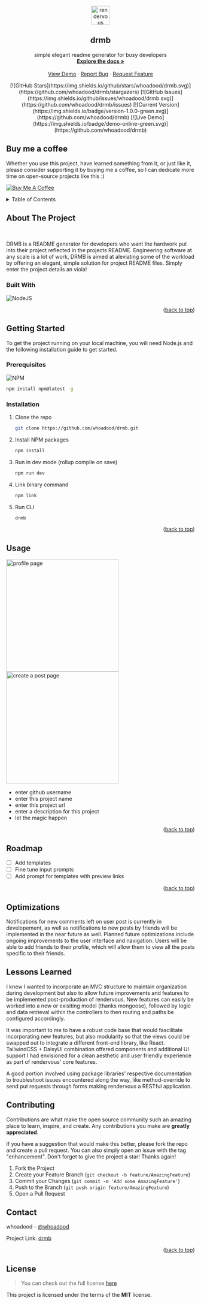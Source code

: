 
<a name="readme-top" />
<br />

<div align="center">
  <a href="https://github.com/whoadood/drmb">
    <img src="https://github.com/yiremorlans/rendervous/blob/main/public/imgs/render-icon.png" alt="rendervous logo" width="50" height="50">
  </a>

  <h2 align="center">drmb</h2>

  <p align="center">
    simple elegant readme generator for busy developers
    <br />
    <a href="https://github.com/drmb/drmb"><strong>Explore the docs »</strong></a>
    <br />
    <br />
    <a href="https://www.npmjs.com/package/drmb">View Demo</a>
    ·
    <a href="https://github.com/whoadood/drmb/issues">Report Bug</a>
    ·
    <a href="https://github.com/whoadood/drmb/issues">Request Feature</a>
  </p>
</div>

<div align='center'>[![GitHub Stars](https://img.shields.io/github/stars/whoadood/drmb.svg)](https://github.com/whoadood/drmb/stargazers) [![GitHub Issues](https://img.shields.io/github/issues/whoadood/drmb.svg)](https://github.com/whoadood/drmb/issues) [![Current Version](https://img.shields.io/badge/version-1.0.0-green.svg)](https://github.com/whoadood/drmb) [![Live Demo](https://img.shields.io/badge/demo-online-green.svg)](https://github.com/whoadood/drmb)</div>
  


  
  ## Buy me a coffee

  Whether you use this project, have learned something from it, or just like it, please consider supporting it by buying me a coffee, so I can dedicate more time on open-source projects like this :)
  
  <a href="https://www.buymeacoffee.com/whoadood" target="_blank"><img src="https://www.buymeacoffee.com/assets/img/custom_images/orange_img.png" alt="Buy Me A Coffee" style="height: auto !important;width: auto !important;" ></a>
  
<!-- <a name="readme-top"></a>
<br />

<div align="center">
  <a href="https://github.com/whoadood/drmb">
    <img src="https://github.com/yiremorlans/rendervous/blob/main/public/imgs/render-icon.png" alt="rendervous logo" width="50" height="50">
  </a>

  <h2 align="center">Dont Read Me Bro</h2>

  <p align="center">
    Simple elegant README.md files at the push of a button.
    <br />
    <a href="https://github.com/whoadood/drmb"><strong>Explore the docs »</strong></a>
    <br />
    <br />
    <a href="https://www.npmjs.com/package/drmb">View Demo</a>
    ·
    <a href="https://github.com/whoadood/drmb/issues">Report Bug</a>
    ·
    <a href="https://github.com/whoadood/drmb/issues">Request Feature</a>
  </p>
</div> -->

<!-- TABLE OF CONTENTS -->
<details>
  <summary>Table of Contents</summary>
  <ol>
    <li>
      <a href="#about-the-project">About The Project</a>
      <ul>
        <li><a href="#built-with">Built With</a></li>
      </ul>
    </li>    <li>
      <a href="#getting-started">Getting Started</a>
      <ul>
        <li><a href="#prerequisites">Prerequisites</a></li>
        <li><a href="#installation">Installation</a></li>
      </ul>
    </li>
    <li><a href="#usage">Usage</a></li>
    <li><a href="#roadmap">Roadmap</a></li>
    <li><a href="#optimizations">Optimizations</a></li>
    <li><a href="#lessons-learned">Lessons Learned</a></li>
    <li><a href="#contributing">Contributing</a></li>
    <li><a href="#license">License</a></li>
    <li><a href="#contact">Contact</a></li>
    
  </ol>
</details>

## About The Project

<!-- project main image -->

<!-- <div align="center">
  <img src="https://github.com/yiremorlans/rendervous/blob/main/public/imgs/render-landing.png" alt="rendervous landing page" width="400px"/>
</div> -->

<br>
<!-- project description here -->

DRMB is a README generator for developers who want the hardwork put into their project reflected in the projects README. Engineering software at any scale is a lot of work, DRMB is aimed at aleviating some of the workload by offering an elegant, simple solution for project README files. Simply enter the project details an viola!

### Built With

<!-- project technologies icons -->

![NodeJS](https://img.shields.io/badge/node.js-6DA55F?style=for-the-badge&logo=node.js&logoColor=white)

<p align="right">(<a href="#readme-top">back to top</a>)</p>

## Getting Started

To get the project running on your local machine, you will need Node.js and the following installation guide to get started.

### Prerequisites

![NPM](https://img.shields.io/badge/NPM-%23000000.svg?style=for-the-badge&logo=npm&logoColor=white)

```sh
npm install npm@latest -g
```

### Installation

1. Clone the repo
   ```sh
   git clone https://github.com/whoadood/drmb.git
   ```
2. Install NPM packages
   ```sh
   npm install
   ```
3. Run in dev mode (rollup compile on save)
   ```sh
   npm run dev
   ```
4. Link binary command
   ```sh
   npm link
   ```
5. Run CLI
   ```sh
   drmb
   ```

<p align="right">(<a href="#readme-top">back to top</a>)</p>

## Usage

<!-- project demo images -->

<img src="https://github.com/yiremorlans/rendervous/blob/main/public/imgs/render-profile.png" alt="profile page" width="300px"/>
<img src="https://github.com/yiremorlans/rendervous/blob/main/public/imgs/render-post.png" alt="create a post page" width="300px"/>

<!-- project usage guide -->

- enter github username
- enter this project name
- enter this project url
- enter a description for this project
- let the magic happen

<p align="right">(<a href="#readme-top">back to top</a>)</p>

## Roadmap

<!-- future plans for project -->

- [ ] Add templates
- [ ] Fine tune input prompts
- [ ] Add prompt for templates with preview links

<!-- link to github issues -->
<!-- See the [open issues](https://github.com/yiremorlans/rendervous/issues) for a full list of proposed features (and known issues). -->

<p align="right">(<a href="#readme-top">back to top</a>)</p>

## Optimizations

<!-- optimization plans -->

Notifications for new comments left on user post is currently in developement, as well as notifications to new posts by friends will be implemented in the near future as well. Planned future optimizations include ongoing improvements to the user interface and navigation. Users will be able to add friends to their profile, which will allow them to view all the posts specific to their friends.

## Lessons Learned

<!-- a few paragraphs about project learnings -->

I knew I wanted to incorporate an MVC structure to maintain organization during development but also to allow future improvements and features to be implemented post-production of rendervous. New features can easily be worked into a new or exisiting model (thanks mongoose), followed by logic and data retrieval within the controllers to then routing and paths be configured accordingly.

It was important to me to have a robust code base that would fascilitate incorporating new features, but also modularity so that the views could be swapped out to integrate a different front-end library, like React. TailwindCSS + DaisyUI combination offered components and additional UI support I had envisioned for a clean aesthetic and user friendly experience as part of rendervous' core features.

A good portion involved using package libraries' respective documentation to troubleshoot issues encountered along the way, like method-override to send put requests through forms making rendervous a RESTful application.

## Contributing

Contributions are what make the open source community such an amazing place to learn, inspire, and create. Any contributions you make are **greatly appreciated**.

If you have a suggestion that would make this better, please fork the repo and create a pull request. You can also simply open an issue with the tag "enhancement".
Don't forget to give the project a star! Thanks again!

1. Fork the Project
2. Create your Feature Branch (`git checkout -b feature/AmazingFeature`)
3. Commit your Changes (`git commit -m 'Add some AmazingFeature'`)
4. Push to the Branch (`git push origin feature/AmazingFeature`)
5. Open a Pull Request

<!-- LICENSE -->

<!-- ## License

Distributed under the MIT License. See `LICENSE.txt` for more information. -->

<!-- CONTACT -->

<!-- ## Contact

whoadood - [@whoa\_\_dood](https://twitter.com/whoa__dood)

Project Link: [drmb](https://github.com/whoadood/drmb)

<p align="right">(<a href="#readme-top">back to top</a>)</p> -->

<!-- MARKDOWN LINKS & IMAGES -->
<!-- https://www.markdownguide.org/basic-syntax/#reference-style-links -->

<!-- [contributors-shield]: https://img.shields.io/github/contributors/yiremorlans/rendervous.svg?style=for-the-badge
[contributors-url]: https://github.com/yiremorlans/rendervous/graphs/contributors
[forks-shield]: https://img.shields.io/github/forks/yiremorlans/rendervous.svg?style=for-the-badge
[forks-url]: https://github.com/yiremorlans/rendervous/network/members
[stars-shield]: https://img.shields.io/github/stars/yiremorlans/rendervous.svg?style=for-the-badge
[stars-url]: https://github.com/yiremorlans/rendervous/stargazers
[issues-shield]: https://img.shields.io/github/issues/yiremorlans/rendervous.svg?style=for-the-badge
[issues-url]: https://github.com/yiremorlans/rendervous/issues
[license-shield]: https://img.shields.io/github/license/yiremorlans/rendervous.svg?style=for-the-badge
[license-url]: https://github.com/yiremorlans/rendervous/blob/master/LICENSE.txt
[linkedin-shield]: https://img.shields.io/badge/-LinkedIn-black.svg?style=for-the-badge&logo=linkedin&colorB=555
[linkedin-url]: https://linkedin.com/in/yiremorlans
[product-screenshot]: images/screenshot.png
[next.js]: https://img.shields.io/badge/next.js-000000?style=for-the-badge&logo=nextdotjs&logoColor=white
[next-url]: https://nextjs.org/
[react.js]: https://img.shields.io/badge/React-20232A?style=for-the-badge&logo=react&logoColor=61DAFB
[react-url]: https://reactjs.org/
[vue.js]: https://img.shields.io/badge/Vue.js-35495E?style=for-the-badge&logo=vuedotjs&logoColor=4FC08D
[vue-url]: https://vuejs.org/
[angular.io]: https://img.shields.io/badge/Angular-DD0031?style=for-the-badge&logo=angular&logoColor=white
[angular-url]: https://angular.io/
[svelte.dev]: https://img.shields.io/badge/Svelte-4A4A55?style=for-the-badge&logo=svelte&logoColor=FF3E00
[svelte-url]: https://svelte.dev/
[laravel.com]: https://img.shields.io/badge/Laravel-FF2D20?style=for-the-badge&logo=laravel&logoColor=white
[laravel-url]: https://laravel.com
[bootstrap.com]: https://img.shields.io/badge/Bootstrap-563D7C?style=for-the-badge&logo=bootstrap&logoColor=white
[bootstrap-url]: https://getbootstrap.com
[jquery.com]: https://img.shields.io/badge/jQuery-0769AD?style=for-the-badge&logo=jquery&logoColor=white
[jquery-url]: https://jquery.com -->


## Contact

whoadood - [@whoadood](https://twitter.com/whoadood)

Project Link: [drmb](https://github.com/whoadood/drmb)

<p align="right">(<a href="#readme-top">back to top</a>)</p>
  

## License

> You can check out the full license [here](https://github.com/whoadood/drmb/LICENSE)

This project is licensed under the terms of the **MIT** license.

